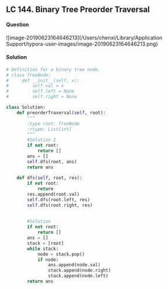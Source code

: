 ## LC 144. Binary Tree Preorder Traversal

#### Question

![image-20190623164646213](/Users/chenxi/Library/Application Support/typora-user-images/image-20190623164646213.png)



#### Solution

```python
# Definition for a binary tree node.
# class TreeNode:
#     def __init__(self, x):
#         self.val = x
#         self.left = None
#         self.right = None

class Solution:
    def preorderTraversal(self, root):
        """
        :type root: TreeNode
        :rtype: List[int]
        """
        #Solution 2
        if not root:
            return []
        ans = []
        self.dfs(root, ans)
        return ans
    
    def dfs(self, root, res):
        if not root:
            return 
        res.append(root.val)
        self.dfs(root.left, res)
        self.dfs(root.right, res)    
        
        
        #Solution
        if not root:
            return []
        ans = []
        stack = [root]
        while stack:
            node = stack.pop()
            if node:
                ans.append(node.val)
                stack.append(node.right)
                stack.append(node.left)
        return ans
```

